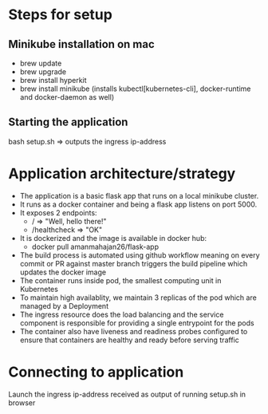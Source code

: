 # Steps for setup
## Minikube installation on mac
- brew update
- brew upgrade
- brew install hyperkit
- brew install minikube (installs kubectl[kubernetes-cli], docker-runtime and docker-daemon as well)

## Starting the application
bash setup.sh => outputs the ingress ip-address
	
# Application architecture/strategy
- The application is a basic flask app that runs on a local minikube cluster.
- It runs as a docker container and being a flask app listens on port 5000.
- It exposes 2 endpoints:
	- /            => "Well, hello there!" 
	- /healthcheck => "OK"
- It is dockerized and the image is available in docker hub:
	- docker pull amanmahajan26/flask-app
- The build process is automated using github workflow meaning on every commit or PR against master branch triggers the build pipeline which updates the docker image
- The container runs inside pod, the smallest computing unit in Kubernetes
- To maintain high availablity, we maintain 3 replicas of the pod which are managed by a Deployment
- The ingress resource does the load balancing and the service component is responsible for providing a single entrypoint for the pods
- The container also have liveness and readiness probes configured to ensure that containers are healthy and ready before serving traffic 

# Connecting to application
Launch the ingress ip-address received as output of running setup.sh in browser